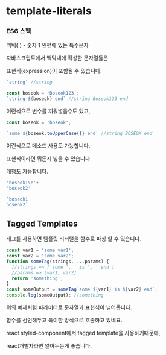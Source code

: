 # template-literals

### ES6 스펙

백틱\(\`\) - 숫자 1 왼편에 있는 특수문자

자바스크립트에서 백틱내에 작성한 문자열들은

표현식\(expression\)이 포함될 수 있습니다.

```javascript
`string` //string

const boseok = 'Boseok123';
`string ${boseok} end` //string Boseok123 end
```

이런식으로 변수를 끼워넣을수도 있고,

```javascript
const boseok = 'boseok';

`some ${boseok.toUpperCase()} end` //string BOSEOK end
```

이런식으로 메소드 사용도 가능합니다.

표현식이라면 뭐든지 넣을 수 있습니다.

개행도 가능합니다.

```javascript
'boseok1\n'+
'boseok2'

`boseok1
boseok2`
```

## Tagged Templates

태그를 사용하면 템플릿 리터럴을 함수로 파싱 할 수 있습니다.

```javascript
const var1 = 'some var1';
const var2 = 'some var2';
function someTag(strings, ...params) {
  //strings => ['some ', ' is ', ' end']
  //params => [var1, var2]
  return 'something';
}
const someOutput = someTag`some ${var1} is ${var2} end`;
console.log(someOutput); //something
```

위의 예제처럼 파라미터로 문자열과 표현식이 넘어옵니다.

함수를 선언해두고 특이한 방식으로 호출하고 있네요.

react styled-component에서 tagged template을 사용하기때문에,

react개발자라면 알아두는게 좋습니다.

